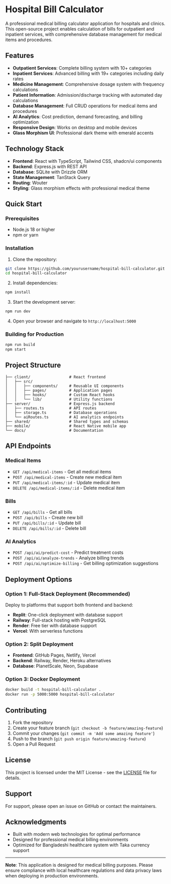 # Hospital Bill Calculator

A professional medical billing calculator application for hospitals and clinics. This open-source project enables calculation of bills for outpatient and inpatient services, with comprehensive database management for medical items and procedures.

## Features

- **Outpatient Services**: Complete billing system with 10+ categories
- **Inpatient Services**: Advanced billing with 19+ categories including daily rates
- **Medicine Management**: Comprehensive dosage system with frequency calculations
- **Patient Information**: Admission/discharge tracking with automated day calculations
- **Database Management**: Full CRUD operations for medical items and procedures
- **AI Analytics**: Cost prediction, demand forecasting, and billing optimization
- **Responsive Design**: Works on desktop and mobile devices
- **Glass Morphism UI**: Professional dark theme with emerald accents

## Technology Stack

- **Frontend**: React with TypeScript, Tailwind CSS, shadcn/ui components
- **Backend**: Express.js with REST API
- **Database**: SQLite with Drizzle ORM
- **State Management**: TanStack Query
- **Routing**: Wouter
- **Styling**: Glass morphism effects with professional medical theme

## Quick Start

### Prerequisites

- Node.js 18 or higher
- npm or yarn

### Installation

1. Clone the repository:
```bash
git clone https://github.com/yourusername/hospital-bill-calculator.git
cd hospital-bill-calculator
```

2. Install dependencies:
```bash
npm install
```

3. Start the development server:
```bash
npm run dev
```

4. Open your browser and navigate to `http://localhost:5000`

### Building for Production

```bash
npm run build
npm start
```

## Project Structure

```
├── client/                 # React frontend
│   ├── src/
│   │   ├── components/     # Reusable UI components
│   │   ├── pages/          # Application pages
│   │   ├── hooks/          # Custom React hooks
│   │   └── lib/            # Utility functions
├── server/                 # Express.js backend
│   ├── routes.ts           # API routes
│   ├── storage.ts          # Database operations
│   └── aiRoutes.ts         # AI analytics endpoints
├── shared/                 # Shared types and schemas
├── mobile/                 # React Native mobile app
└── docs/                   # Documentation
```

## API Endpoints

### Medical Items
- `GET /api/medical-items` - Get all medical items
- `POST /api/medical-items` - Create new medical item
- `PUT /api/medical-items/:id` - Update medical item
- `DELETE /api/medical-items/:id` - Delete medical item

### Bills
- `GET /api/bills` - Get all bills
- `POST /api/bills` - Create new bill
- `PUT /api/bills/:id` - Update bill
- `DELETE /api/bills/:id` - Delete bill

### AI Analytics
- `POST /api/ai/predict-cost` - Predict treatment costs
- `POST /api/ai/analyze-trends` - Analyze billing trends
- `POST /api/ai/optimize-billing` - Get billing optimization suggestions

## Deployment Options

### Option 1: Full-Stack Deployment (Recommended)
Deploy to platforms that support both frontend and backend:
- **Replit**: One-click deployment with database support
- **Railway**: Full-stack hosting with PostgreSQL
- **Render**: Free tier with database support
- **Vercel**: With serverless functions

### Option 2: Split Deployment
- **Frontend**: GitHub Pages, Netlify, Vercel
- **Backend**: Railway, Render, Heroku alternatives
- **Database**: PlanetScale, Neon, Supabase

### Option 3: Docker Deployment
```bash
docker build -t hospital-bill-calculator .
docker run -p 5000:5000 hospital-bill-calculator
```

## Contributing

1. Fork the repository
2. Create your feature branch (`git checkout -b feature/amazing-feature`)
3. Commit your changes (`git commit -m 'Add some amazing feature'`)
4. Push to the branch (`git push origin feature/amazing-feature`)
5. Open a Pull Request

## License

This project is licensed under the MIT License - see the [LICENSE](LICENSE) file for details.

## Support

For support, please open an issue on GitHub or contact the maintainers.

## Acknowledgments

- Built with modern web technologies for optimal performance
- Designed for professional medical billing environments
- Optimized for Bangladeshi healthcare system with Taka currency support

---

**Note**: This application is designed for medical billing purposes. Please ensure compliance with local healthcare regulations and data privacy laws when deploying in production environments.